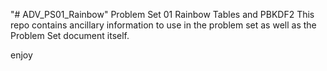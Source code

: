 "# ADV_PS01_Rainbow" 
Problem Set 01 Rainbow Tables and PBKDF2
This repo contains ancillary information to use in the problem set
as well as the Problem Set document itself.

enjoy

